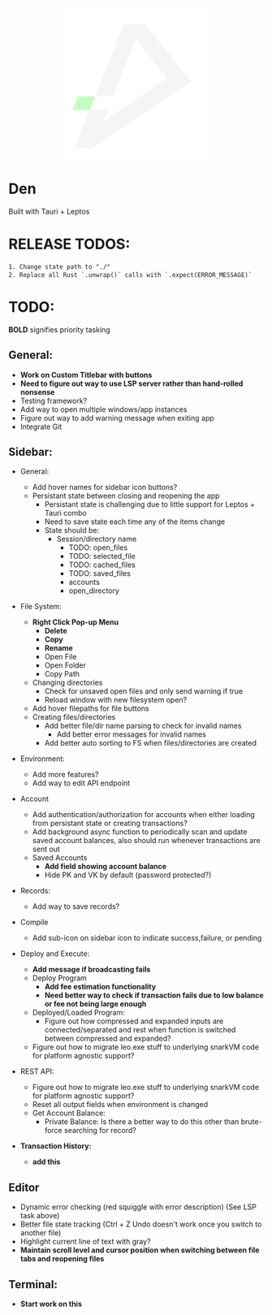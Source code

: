 <p align="center"> 
    <img alt="den" width="300" src="./src-tauri/icons/den.png">
</p>

# Den

Built with Tauri + Leptos

# RELEASE TODOS:
    1. Change state path to "./"
    2. Replace all Rust `.unwrap()` calls with `.expect(ERROR_MESSAGE)`

# TODO:

**BOLD** signifies priority tasking

## General:
- **Work on Custom Titlebar with buttons**
- **Need to figure out way to use LSP server rather than hand-rolled nonsense**
- Testing framework?
- Add way to open multiple windows/app instances
- Figure out way to add warning message when exiting app
- Integrate Git

## Sidebar:
- General:
    - Add hover names for sidebar icon buttons?
    - Persistant state between closing and reopening the app
        - Persistant state is challenging due to little support for Leptos + Tauri combo
        - Need to save state each time any of the items change
        - State should be:
            - Session/directory name
                - TODO: open_files
                - TODO: selected_file
                - TODO: cached_files
                - TODO: saved_files
                - accounts
                - open_directory
- File System:
    - **Right Click Pop-up Menu**
        - **Delete**
        - **Copy**
        - **Rename**
        - Open File
        - Open Folder
        - Copy Path
    - Changing directories
        - Check for unsaved open files and only send warning if true
        - Reload window with new filesystem open?
    - Add hover filepaths for file buttons
    - Creating files/directories
        - Add better file/dir name parsing to check for invalid names
            - Add better error messages for invalid names
        - Add better auto sorting to FS when files/directories are created

- Environment:
    - Add more features?
    - Add way to edit API endpoint
- Account
    - Add authentication/authorization for accounts when either loading from persistant state or creating transactions?
    - Add background async function to periodically scan and update saved account balances, also should run whenever transactions are sent out
    - Saved Accounts
        - **Add field showing account balance**
        - Hide PK and VK by default (password protected?)
- Records:
    - Add way to save records?
- Compile
    - Add sub-icon on sidebar icon to indicate success,failure, or pending
- Deploy and Execute:
    - **Add message if broadcasting fails**
    - Deploy Program
        - **Add fee estimation functionality**
        - **Need better way to check if transaction fails due to low balance or fee not being large enough**
    - Deployed/Loaded Program:
        - Figure out how compressed and expanded inputs are connected/separated and rest when function is switched between compressed and expanded?
    - Figure out how to migrate leo.exe stuff to underlying snarkVM code for platform agnostic support?
- REST API:
    - Figure out how to migrate leo.exe stuff to underlying snarkVM code for platform agnostic support?
    - Reset all output fields when environment is changed
    - Get Account Balance:
        - Private Balance: Is there a better way to do this other than brute-force searching for record?

- **Transaction History:**
    - **add this**

## Editor
- Dynamic error checking (red squiggle with error description) (See LSP task above)
- Better file state tracking (Ctrl + Z Undo doesn't work once you switch to another file)
- Highlight current line of text with gray?
- **Maintain scroll level and cursor position when switching between file tabs and reopening files**

## Terminal:
- **Start work on this**




